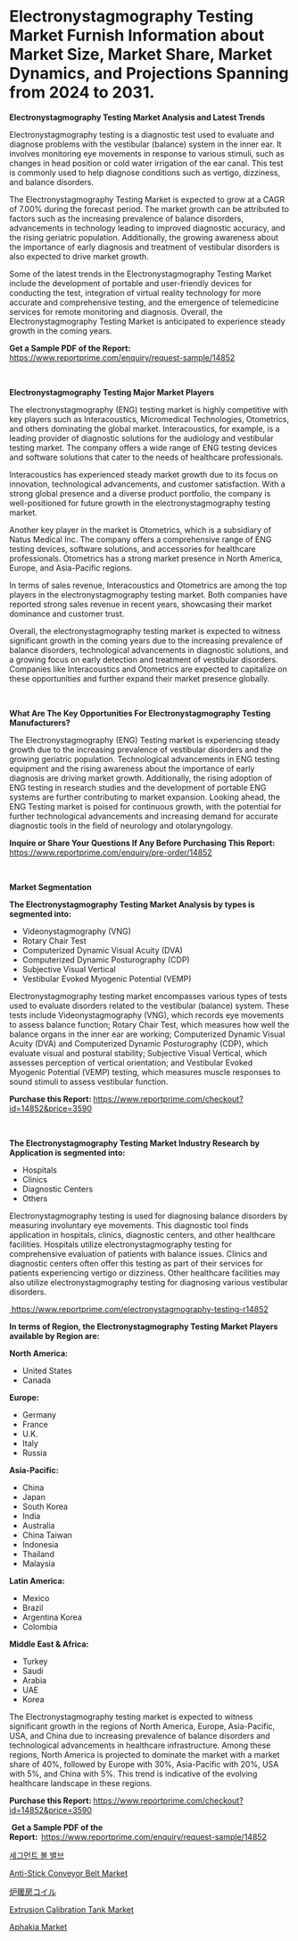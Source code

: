 <p><h1>Electronystagmography Testing Market Furnish Information about Market Size, Market Share, Market Dynamics, and Projections Spanning from 2024 to 2031.</h1></p><p><strong>Electronystagmography Testing Market Analysis and Latest Trends</strong></p>
<p><p>Electronystagmography testing is a diagnostic test used to evaluate and diagnose problems with the vestibular (balance) system in the inner ear. It involves monitoring eye movements in response to various stimuli, such as changes in head position or cold water irrigation of the ear canal. This test is commonly used to help diagnose conditions such as vertigo, dizziness, and balance disorders.</p><p>The Electronystagmography Testing Market is expected to grow at a CAGR of 7.00% during the forecast period. The market growth can be attributed to factors such as the increasing prevalence of balance disorders, advancements in technology leading to improved diagnostic accuracy, and the rising geriatric population. Additionally, the growing awareness about the importance of early diagnosis and treatment of vestibular disorders is also expected to drive market growth.</p><p>Some of the latest trends in the Electronystagmography Testing Market include the development of portable and user-friendly devices for conducting the test, integration of virtual reality technology for more accurate and comprehensive testing, and the emergence of telemedicine services for remote monitoring and diagnosis. Overall, the Electronystagmography Testing Market is anticipated to experience steady growth in the coming years.</p></p>
<p><strong>Get a Sample PDF of the Report:&nbsp;</strong> <a href="https://www.reportprime.com/enquiry/request-sample/14852">https://www.reportprime.com/enquiry/request-sample/14852</a></p>
<p>&nbsp;</p>
<p><strong>Electronystagmography Testing Major Market Players</strong></p>
<p><p>The electronystagmography (ENG) testing market is highly competitive with key players such as Interacoustics, Micromedical Technologies, Otometrics, and others dominating the global market. Interacoustics, for example, is a leading provider of diagnostic solutions for the audiology and vestibular testing market. The company offers a wide range of ENG testing devices and software solutions that cater to the needs of healthcare professionals.</p><p>Interacoustics has experienced steady market growth due to its focus on innovation, technological advancements, and customer satisfaction. With a strong global presence and a diverse product portfolio, the company is well-positioned for future growth in the electronystagmography testing market.</p><p>Another key player in the market is Otometrics, which is a subsidiary of Natus Medical Inc. The company offers a comprehensive range of ENG testing devices, software solutions, and accessories for healthcare professionals. Otometrics has a strong market presence in North America, Europe, and Asia-Pacific regions.</p><p>In terms of sales revenue, Interacoustics and Otometrics are among the top players in the electronystagmography testing market. Both companies have reported strong sales revenue in recent years, showcasing their market dominance and customer trust.</p><p>Overall, the electronystagmography testing market is expected to witness significant growth in the coming years due to the increasing prevalence of balance disorders, technological advancements in diagnostic solutions, and a growing focus on early detection and treatment of vestibular disorders. Companies like Interacoustics and Otometrics are expected to capitalize on these opportunities and further expand their market presence globally.</p></p>
<p>&nbsp;</p>
<p><strong>What Are The Key Opportunities For Electronystagmography Testing Manufacturers?</strong></p>
<p><p>The Electronystagmography (ENG) Testing market is experiencing steady growth due to the increasing prevalence of vestibular disorders and the growing geriatric population. Technological advancements in ENG testing equipment and the rising awareness about the importance of early diagnosis are driving market growth. Additionally, the rising adoption of ENG testing in research studies and the development of portable ENG systems are further contributing to market expansion. Looking ahead, the ENG Testing market is poised for continuous growth, with the potential for further technological advancements and increasing demand for accurate diagnostic tools in the field of neurology and otolaryngology.</p></p>
<p><strong>Inquire or Share Your Questions If Any Before Purchasing This Report:</strong> <a href="https://www.reportprime.com/enquiry/pre-order/14852">https://www.reportprime.com/enquiry/pre-order/14852</a></p>
<p>&nbsp;</p>
<p><strong>Market Segmentation</strong></p>
<p><strong>The Electronystagmography Testing Market Analysis by types is segmented into:</strong></p>
<p><ul><li>Videonystagmography (VNG)</li><li>Rotary Chair Test</li><li>Computerized Dynamic Visual Acuity (DVA)</li><li>Computerized Dynamic Posturography (CDP)</li><li>Subjective Visual Vertical</li><li>Vestibular Evoked Myogenic Potential (VEMP)</li></ul></p>
<p><p>Electronystagmography testing market encompasses various types of tests used to evaluate disorders related to the vestibular (balance) system. These tests include Videonystagmography (VNG), which records eye movements to assess balance function; Rotary Chair Test, which measures how well the balance organs in the inner ear are working; Computerized Dynamic Visual Acuity (DVA) and Computerized Dynamic Posturography (CDP), which evaluate visual and postural stability; Subjective Visual Vertical, which assesses perception of vertical orientation; and Vestibular Evoked Myogenic Potential (VEMP) testing, which measures muscle responses to sound stimuli to assess vestibular function.</p></p>
<p><strong>Purchase this Report:&nbsp;</strong><a href="https://www.reportprime.com/checkout?id=14852&price=3590">https://www.reportprime.com/checkout?id=14852&price=3590</a></p>
<p>&nbsp;</p>
<p><strong>The Electronystagmography Testing Market Industry Research by Application is segmented into:</strong></p>
<p><ul><li>Hospitals</li><li>Clinics</li><li>Diagnostic Centers</li><li>Others</li></ul></p>
<p><p>Electronystagmography testing is used for diagnosing balance disorders by measuring involuntary eye movements. This diagnostic tool finds application in hospitals, clinics, diagnostic centers, and other healthcare facilities. Hospitals utilize electronystagmography testing for comprehensive evaluation of patients with balance issues. Clinics and diagnostic centers often offer this testing as part of their services for patients experiencing vertigo or dizziness. Other healthcare facilities may also utilize electronystagmography testing for diagnosing various vestibular disorders.</p></p>
<p><a href="https://www.reportprime.com/electronystagmography-testing-r14852">&nbsp;https://www.reportprime.com/electronystagmography-testing-r14852</a></p>
<p><strong>In terms of Region, the Electronystagmography Testing Market Players available by Region are:</strong></p>
<p>
    <p> <strong> North America: </strong>
        <ul>
            <li>United States</li>
            <li>Canada</li>
        </ul>
        </p> 
    <p> <strong> Europe: </strong>
        <ul>
            <li>Germany</li>
            <li>France</li>
            <li>U.K.</li>
            <li>Italy</li>
            <li>Russia</li>
        </ul>
        </p> 
    <p> <strong> Asia-Pacific: </strong>
        <ul>
            <li>China</li>
            <li>Japan</li>
            <li>South Korea</li>
            <li>India</li>
            <li>Australia</li>
            <li>China Taiwan</li>
            <li>Indonesia</li>
            <li>Thailand</li>
            <li>Malaysia</li>
        </ul>
        </p> 
    <p> <strong> Latin America: </strong>
        <ul>
            <li>Mexico</li>
            <li>Brazil</li>
            <li>Argentina Korea</li>
            <li>Colombia</li>
        </ul>
        </p> 
    <p> <strong> Middle East & Africa: </strong>
        <ul>
            <li>Turkey</li>
            <li>Saudi</li>
            <li>Arabia</li>
            <li>UAE</li>
            <li>Korea</li>
        </ul>
    </p>
    </p>
<p><p>The Electronystagmography testing market is expected to witness significant growth in the regions of North America, Europe, Asia-Pacific, USA, and China due to increasing prevalence of balance disorders and technological advancements in healthcare infrastructure. Among these regions, North America is projected to dominate the market with a market share of 40%, followed by Europe with 30%, Asia-Pacific with 20%, USA with 5%, and China with 5%. This trend is indicative of the evolving healthcare landscape in these regions.</p></p>
<p><strong>Purchase this Report: </strong><a href="https://www.reportprime.com/checkout?id=14852&price=3590">https://www.reportprime.com/checkout?id=14852&price=3590</a></p>
<p>&nbsp;<strong>Get a Sample PDF of the Report:&nbsp;&nbsp;</strong><a href="https://www.reportprime.com/enquiry/request-sample/14852">https://www.reportprime.com/enquiry/request-sample/14852</a></p>
<p><strong></strong></p>
<p><p><a href="https://medium.com/@goonfghyt6587/%EC%84%B8%EB%B6%84%ED%99%94%EB%90%9C-%EB%B3%BC-%EB%B0%B8%EB%B8%8C-%EC%8B%9C%EC%9E%A5-%EC%8B%9C%EC%9E%A5-%EC%84%B8%EB%B6%84%ED%99%94-%EC%A7%80%EB%A6%AC%EC%A0%81-%EC%A7%80%EC%97%AD-%EB%B0%8F-2031%EB%85%84%EA%B9%8C%EC%A7%80%EC%9D%98-%EC%8B%9C%EC%9E%A5-%EC%A0%84%EB%A7%9D-dd2cbec48544">세그먼트 볼 밸브</a></p><p><a href="https://www.linkedin.com/pulse/anti-stick-conveyor-belt-market-overview-global-trends-future-voxhe">Anti-Stick Conveyor Belt Market</a></p><p><a href="https://medium.com/@josuehezog2023/%E7%82%89%E3%81%AE%E5%8A%A0%E7%86%B1%E3%82%B3%E3%82%A4%E3%83%AB%E5%B8%82%E5%A0%B4%E8%A6%8F%E6%A8%A1-%E6%88%90%E9%95%B7-%E5%B8%82%E5%A0%B4%E3%82%BB%E3%82%B0%E3%83%A1%E3%83%B3%E3%83%86%E3%83%BC%E3%82%B7%E3%83%A7%E3%83%B3%E3%81%8A%E3%82%88%E3%81%B3%E5%9C%B0%E5%9F%9F%E5%88%A5%E6%B4%9E%E5%AF%9F%E3%81%AB%E3%82%88%E3%82%8B%E7%94%A3%E6%A5%AD%E5%88%86%E6%9E%90-2031%E5%B9%B4%E3%81%BE%E3%81%A7%E3%81%AE%E4%BA%88%E6%B8%AC-449e25c37a03">炉暖房コイル</a></p><p><a href="https://medium.com/@addiehirthe44/extrusion-calibration-tank-market-global-market-share-and-ranking-overall-sales-and-demand-b1a154cd1685">Extrusion Calibration Tank Market</a></p><p><a href="https://github.com/mhrnetwork1/Market-Research-Report-List-1/blob/main/aphakia-market.md">Aphakia Market</a></p></p>